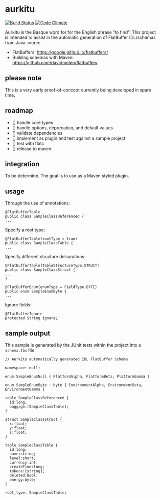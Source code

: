# aurkitu 

[![Build Status](https://travis-ci.org/mhradek/aurkitu.svg?branch=master)](https://travis-ci.org/mhradek/aurkitu)
[![Code Climate](https://codeclimate.com/github/mhradek/aurkitu.svg)](https://codeclimate.com/github/mhradek/aurkitu)


Aurkitu is the Basque word for for the English phrase "to find". This project is intended to assist in the automatic generation of FlatBuffer IDL/schemas from Java source. 

* FlatBuffers: https://google.github.io/flatbuffers/
* Building schemas with Maven: https://github.com/davidmoten/flatbuffers

## please note 
This is a very early proof-of-concept currently being developed in spare time.

## roadmap
- [] handle core types
- [] handle options, deprecation, and default values
- [] validate dependencies
- [] implement as plugin and test against a sample project
- [] test with flatc
- [] release to maven

## integration
To be determine.  The goal is to use as a Maven styled plugin.

## usage
Through the use of annotations:
```
@FlatBufferTable
public class SampleClassReferenced {
...
```
Specify a root type:
```
@FlatBufferTable(rootType = true)
public class SampleClassTable {
...
```
Specify different structure delcarations:
```
@FlatBufferTable(TableStructureType.STRUCT)
public class SampleClassStruct {
...
}

@FlatBufferEnum(enumType = FieldType.BYTE)
public enum SampleEnumByte {
...
```

Ignore fields:
```
@FlatBufferIgnore
protected String ignore;
```

## sample output
This sample is generated by the JUnit tests within the project into a `schema.fbs` file.

```
// Aurkitu automatically generated IDL FlatBuffer Schema

namespace: null;

enum SampleEnumNull { PlatformAlpha, PlatformBeta, PlatformGamma }

enum SampleEnumByte : byte { EnvironmentAlpha, EnvironmentBeta, EnvironmentGamma }

table SampleClassReferenced {
  id:long;
  baggage:[SampleClassTable];
}

struct SampleClassStruct {
  x:float;
  y:float;
  z:float;
}

table SampleClassTable {
  id:long;
  name:string;
  level:short;
  currency:int;
  createTime:long;
  tokens:[string];
  deleted:bool;
  energy:byte;
}

root_type: SampleClassTable;
```
